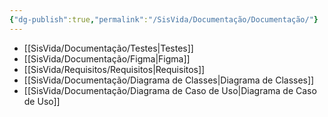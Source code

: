 ```yaml
---
{"dg-publish":true,"permalink":"/SisVida/Documentação/Documentação/"}
---
```


- [[SisVida/Documentação/Testes\|Testes]]
- [[SisVida/Documentação/Figma\|Figma]]
- [[SisVida/Requisitos/Requisitos\|Requisitos]]
- [[SisVida/Documentação/Diagrama de Classes\|Diagrama de Classes]]
- [[SisVida/Documentação/Diagrama de Caso de Uso\|Diagrama de Caso de Uso]]
